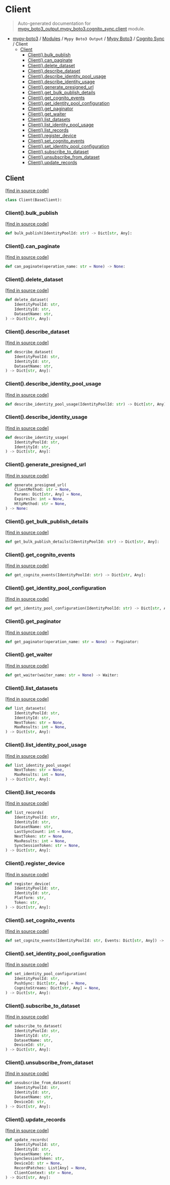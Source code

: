 # Client

> Auto-generated documentation for [mypy_boto3_output.mypy_boto3.cognito_sync.client](https://github.com/vemel/mypy_boto3/blob/master/mypy_boto3_output/mypy_boto3/cognito_sync/client.py) module.

- [mypy-boto3](../../../README.md#mypy_boto3) / [Modules](../../../MODULES.md#mypy-boto3-modules) / `Mypy Boto3 Output` / [Mypy Boto3](../index.md#mypy-boto3) / [Cognito Sync](index.md#cognito-sync) / Client
    - [Client](#client)
        - [Client().bulk_publish](#clientbulk_publish)
        - [Client().can_paginate](#clientcan_paginate)
        - [Client().delete_dataset](#clientdelete_dataset)
        - [Client().describe_dataset](#clientdescribe_dataset)
        - [Client().describe_identity_pool_usage](#clientdescribe_identity_pool_usage)
        - [Client().describe_identity_usage](#clientdescribe_identity_usage)
        - [Client().generate_presigned_url](#clientgenerate_presigned_url)
        - [Client().get_bulk_publish_details](#clientget_bulk_publish_details)
        - [Client().get_cognito_events](#clientget_cognito_events)
        - [Client().get_identity_pool_configuration](#clientget_identity_pool_configuration)
        - [Client().get_paginator](#clientget_paginator)
        - [Client().get_waiter](#clientget_waiter)
        - [Client().list_datasets](#clientlist_datasets)
        - [Client().list_identity_pool_usage](#clientlist_identity_pool_usage)
        - [Client().list_records](#clientlist_records)
        - [Client().register_device](#clientregister_device)
        - [Client().set_cognito_events](#clientset_cognito_events)
        - [Client().set_identity_pool_configuration](#clientset_identity_pool_configuration)
        - [Client().subscribe_to_dataset](#clientsubscribe_to_dataset)
        - [Client().unsubscribe_from_dataset](#clientunsubscribe_from_dataset)
        - [Client().update_records](#clientupdate_records)

## Client

[[find in source code]](https://github.com/vemel/mypy_boto3/blob/master/mypy_boto3_output/mypy_boto3/cognito_sync/client.py#L12)

```python
class Client(BaseClient):
```

### Client().bulk_publish

[[find in source code]](https://github.com/vemel/mypy_boto3/blob/master/mypy_boto3_output/mypy_boto3/cognito_sync/client.py#L15)

```python
def bulk_publish(IdentityPoolId: str) -> Dict[str, Any]:
```

### Client().can_paginate

[[find in source code]](https://github.com/vemel/mypy_boto3/blob/master/mypy_boto3_output/mypy_boto3/cognito_sync/client.py#L19)

```python
def can_paginate(operation_name: str = None) -> None:
```

### Client().delete_dataset

[[find in source code]](https://github.com/vemel/mypy_boto3/blob/master/mypy_boto3_output/mypy_boto3/cognito_sync/client.py#L23)

```python
def delete_dataset(
    IdentityPoolId: str,
    IdentityId: str,
    DatasetName: str,
) -> Dict[str, Any]:
```

### Client().describe_dataset

[[find in source code]](https://github.com/vemel/mypy_boto3/blob/master/mypy_boto3_output/mypy_boto3/cognito_sync/client.py#L29)

```python
def describe_dataset(
    IdentityPoolId: str,
    IdentityId: str,
    DatasetName: str,
) -> Dict[str, Any]:
```

### Client().describe_identity_pool_usage

[[find in source code]](https://github.com/vemel/mypy_boto3/blob/master/mypy_boto3_output/mypy_boto3/cognito_sync/client.py#L35)

```python
def describe_identity_pool_usage(IdentityPoolId: str) -> Dict[str, Any]:
```

### Client().describe_identity_usage

[[find in source code]](https://github.com/vemel/mypy_boto3/blob/master/mypy_boto3_output/mypy_boto3/cognito_sync/client.py#L39)

```python
def describe_identity_usage(
    IdentityPoolId: str,
    IdentityId: str,
) -> Dict[str, Any]:
```

### Client().generate_presigned_url

[[find in source code]](https://github.com/vemel/mypy_boto3/blob/master/mypy_boto3_output/mypy_boto3/cognito_sync/client.py#L45)

```python
def generate_presigned_url(
    ClientMethod: str = None,
    Params: Dict[str, Any] = None,
    ExpiresIn: int = None,
    HttpMethod: str = None,
) -> None:
```

### Client().get_bulk_publish_details

[[find in source code]](https://github.com/vemel/mypy_boto3/blob/master/mypy_boto3_output/mypy_boto3/cognito_sync/client.py#L55)

```python
def get_bulk_publish_details(IdentityPoolId: str) -> Dict[str, Any]:
```

### Client().get_cognito_events

[[find in source code]](https://github.com/vemel/mypy_boto3/blob/master/mypy_boto3_output/mypy_boto3/cognito_sync/client.py#L59)

```python
def get_cognito_events(IdentityPoolId: str) -> Dict[str, Any]:
```

### Client().get_identity_pool_configuration

[[find in source code]](https://github.com/vemel/mypy_boto3/blob/master/mypy_boto3_output/mypy_boto3/cognito_sync/client.py#L63)

```python
def get_identity_pool_configuration(IdentityPoolId: str) -> Dict[str, Any]:
```

### Client().get_paginator

[[find in source code]](https://github.com/vemel/mypy_boto3/blob/master/mypy_boto3_output/mypy_boto3/cognito_sync/client.py#L67)

```python
def get_paginator(operation_name: str = None) -> Paginator:
```

### Client().get_waiter

[[find in source code]](https://github.com/vemel/mypy_boto3/blob/master/mypy_boto3_output/mypy_boto3/cognito_sync/client.py#L71)

```python
def get_waiter(waiter_name: str = None) -> Waiter:
```

### Client().list_datasets

[[find in source code]](https://github.com/vemel/mypy_boto3/blob/master/mypy_boto3_output/mypy_boto3/cognito_sync/client.py#L75)

```python
def list_datasets(
    IdentityPoolId: str,
    IdentityId: str,
    NextToken: str = None,
    MaxResults: int = None,
) -> Dict[str, Any]:
```

### Client().list_identity_pool_usage

[[find in source code]](https://github.com/vemel/mypy_boto3/blob/master/mypy_boto3_output/mypy_boto3/cognito_sync/client.py#L85)

```python
def list_identity_pool_usage(
    NextToken: str = None,
    MaxResults: int = None,
) -> Dict[str, Any]:
```

### Client().list_records

[[find in source code]](https://github.com/vemel/mypy_boto3/blob/master/mypy_boto3_output/mypy_boto3/cognito_sync/client.py#L91)

```python
def list_records(
    IdentityPoolId: str,
    IdentityId: str,
    DatasetName: str,
    LastSyncCount: int = None,
    NextToken: str = None,
    MaxResults: int = None,
    SyncSessionToken: str = None,
) -> Dict[str, Any]:
```

### Client().register_device

[[find in source code]](https://github.com/vemel/mypy_boto3/blob/master/mypy_boto3_output/mypy_boto3/cognito_sync/client.py#L104)

```python
def register_device(
    IdentityPoolId: str,
    IdentityId: str,
    Platform: str,
    Token: str,
) -> Dict[str, Any]:
```

### Client().set_cognito_events

[[find in source code]](https://github.com/vemel/mypy_boto3/blob/master/mypy_boto3_output/mypy_boto3/cognito_sync/client.py#L110)

```python
def set_cognito_events(IdentityPoolId: str, Events: Dict[str, Any]) -> None:
```

### Client().set_identity_pool_configuration

[[find in source code]](https://github.com/vemel/mypy_boto3/blob/master/mypy_boto3_output/mypy_boto3/cognito_sync/client.py#L114)

```python
def set_identity_pool_configuration(
    IdentityPoolId: str,
    PushSync: Dict[str, Any] = None,
    CognitoStreams: Dict[str, Any] = None,
) -> Dict[str, Any]:
```

### Client().subscribe_to_dataset

[[find in source code]](https://github.com/vemel/mypy_boto3/blob/master/mypy_boto3_output/mypy_boto3/cognito_sync/client.py#L123)

```python
def subscribe_to_dataset(
    IdentityPoolId: str,
    IdentityId: str,
    DatasetName: str,
    DeviceId: str,
) -> Dict[str, Any]:
```

### Client().unsubscribe_from_dataset

[[find in source code]](https://github.com/vemel/mypy_boto3/blob/master/mypy_boto3_output/mypy_boto3/cognito_sync/client.py#L129)

```python
def unsubscribe_from_dataset(
    IdentityPoolId: str,
    IdentityId: str,
    DatasetName: str,
    DeviceId: str,
) -> Dict[str, Any]:
```

### Client().update_records

[[find in source code]](https://github.com/vemel/mypy_boto3/blob/master/mypy_boto3_output/mypy_boto3/cognito_sync/client.py#L135)

```python
def update_records(
    IdentityPoolId: str,
    IdentityId: str,
    DatasetName: str,
    SyncSessionToken: str,
    DeviceId: str = None,
    RecordPatches: List[Any] = None,
    ClientContext: str = None,
) -> Dict[str, Any]:
```
